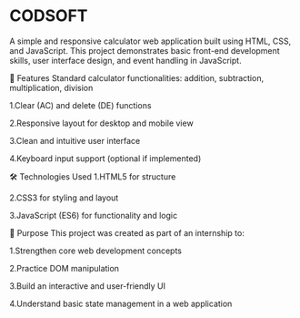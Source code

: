 # CODSOFT
A simple and responsive calculator web application built using HTML, CSS, and JavaScript. This project demonstrates basic front-end development skills, user interface design, and event handling in JavaScript.

🚀 Features
Standard calculator functionalities: addition, subtraction, multiplication, division

1.Clear (AC) and delete (DE) functions

2.Responsive layout for desktop and mobile view

3.Clean and intuitive user interface

4.Keyboard input support (optional if implemented)

🛠️ Technologies Used
1.HTML5 for structure

2.CSS3 for styling and layout

3.JavaScript (ES6) for functionality and logic

🎯 Purpose
This project was created as part of an internship to:

1.Strengthen core web development concepts

2.Practice DOM manipulation

3.Build an interactive and user-friendly UI

4.Understand basic state management in a web application
